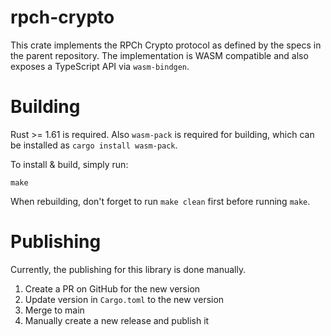 # rpch-crypto

This crate implements the RPCh Crypto protocol as defined by the specs in the parent repository.
The implementation is WASM compatible and also exposes a TypeScript API via `wasm-bindgen`.

# Building

Rust >= 1.61 is required. Also `wasm-pack` is required for building, which can be installed as `cargo install wasm-pack`.

To install & build, simply run:

`make`

When rebuilding, don't forget to run `make clean` first before running `make`.

# Publishing

Currently, the publishing for this library is done manually.

1. Create a PR on GitHub for the new version
2. Update version in `Cargo.toml` to the new version
3. Merge to main
4. Manually create a new release and publish it

